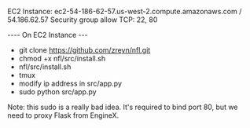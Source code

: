 EC2 Instance:
ec2-54-186-62-57.us-west-2.compute.amazonaws.com / 54.186.62.57
Security group allow TCP: 22, 80

---- On EC2 Instance ---
* git clone https://github.com/zreyn/nfl.git
* chmod +x nfl/src/install.sh
* nfl/src/install.sh
* tmux
* modify ip address in src/app.py
* sudo python src/app.py   

Note: this sudo is a really bad idea.  It's required to bind port 80, but we need to proxy Flask from EngineX.

